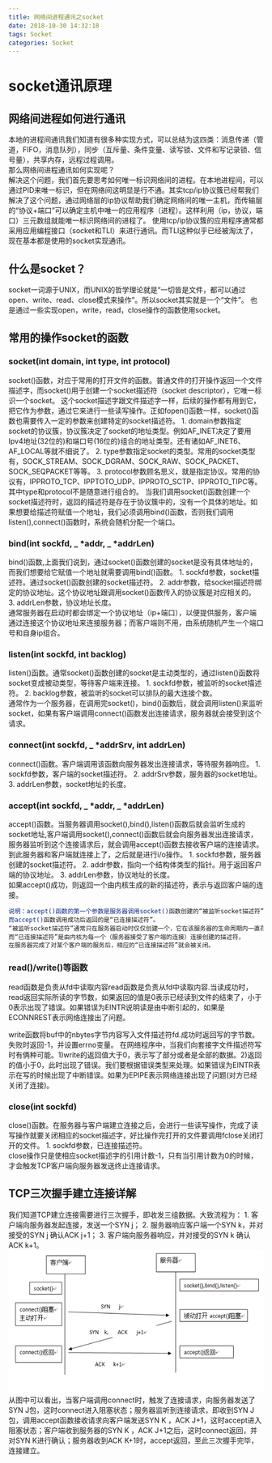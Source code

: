 ```yaml
---
title: 网络间进程通讯之socket
date: 2018-10-30 14:32:18
tags: Socket
categories: Socket
---
```

# socket通讯原理
## 网络间进程如何进行通讯
本地的进程间通讯我们知道有很多种实现方式，可以总结为这四类：消息传递（管道，FIFO，消息队列），同步（互斥量、条件变量、读写锁、文件和写记录锁、信号量），共享内存，远程过程调用。  
那么网络间进程通讯如何实现呢？  
解决这个问题，我们首先要思考如何唯一标识网络间的进程。在本地进程间，可以通过PID来唯一标识，但在网络间这明显是行不通。其实tcp/ip协议簇已经帮我们解决了这个问题，通过网络层的ip协议帮助我们确定网络间的唯一主机，而传输层的“协议+端口”可以确定主机中唯一的应用程序（进程）。这样利用（ip，协议，端口）三元数组就能唯一标识网络间的进程了。
使用tcp/ip协议簇的应用程序通常都采用应用编程接口（socket和TLI）来进行通讯。而TLI这种似乎已经被淘汰了，现在基本都是使用的socket实现通讯。
## 什么是socket？
socket一词源于UNIX，而UNIX的哲学理论就是“一切皆是文件，都可以通过open、write、read、close模式来操作”。所以socket其实就是一个“文件”。
也是通过一些实现open，write，read，close操作的函数使用socket。
## 常用的操作socket的函数
### socket(int domain, int type, int protocol)
socket()函数，对应于常用的打开文件的函数。普通文件的打开操作返回一个文件描述字，而socket()用于创建一个socket描述符（socket descriptor），它唯一标识一个socket。
这个socket描述字跟文件描述字一样，后续的操作都有用到它，把它作为参数，通过它来进行一些读写操作。正如fopen()函数一样，socket()函数也需要传入一定的参数来创建特定的socket描述符。
	1. domain参数指定socket的协议簇，协议簇决定了socket的地址类型。例如AF_INET决定了要用Ipv4地址(32位的)和端口号(16位的)组合的地址类型。还有诸如AF_INET6、AF_LOCAL等就不细说了。
	2. type参数指定socket的类型。常用的socket类型有，SOCK_STREAM、SOCK_DGRAM、SOCK_RAW、SOCK_PACKET、SOCK_SEQPACKET等等。
	3. protocol参数顾名思义，就是指定协议。常用的协议有，IPPROTO_TCP、IPPTOTO_UDP、IPPROTO_SCTP、IPPROTO_TIPC等。   
其中type和protocol不是随意进行组合的。
当我们调用socket()函数创建一个socket描述符时，返回的描述符是存在于协议簇中的，没有一个具体的地址。如果想要给描述符赋值一个地址，我们必须调用bind()函数，否则我们调用listen(),connect()函数时，系统会随机分配一个端口。

<!-- more -->
### bind(int sockfd, _ \*addr, _ \*addrLen)
bind()函数,上面我们说到，通过socket()函数创建的socket是没有具体地址的，而我们想要给它赋值一个地址就需要调用bind()函数。
	1. sockfd参数，socket描述符。通过socket()函数创建的socket描述符。
	2. addr参数，给socket描述符绑定的协议地址。这个协议地址跟调用socket()函数传入的协议簇是对应相关的。
	3. addrLen参数，协议地址长度。   
通常服务器在启动时都会绑定一个协议地址（ip+端口），以便提供服务，客户端通过连接这个协议地址来连接服务器；而客户端则不用，由系统随机产生一个端口号和自身ip组合。

### listen(int sockfd, int backlog)
listen()函数。通常socket()函数创建的socket是主动类型的，通过listen()函数将socket变成被动类型，等待客户端来连接。
	1. sockfd参数，被监听的socket描述符。
	2. backlog参数，被监听的socket可以排队的最大连接个数。   
通常作为一个服务器，在调用完socket()，bind()函数后，就会调用listen()来监听socket，如果有客户端调用connect()函数发出连接请求，服务器就会接受到这个请求。

### connect(int sockfd, _ \*addrSrv, int addrLen)
connect()函数。客户端调用该函数向服务器发出连接请求，等待服务器响应。
	1. sockfd参数，客户端的socket描述符。
	2. addrSrv参数，服务器的socket地址。
	3. addrLen参数，socket地址的长度。   

### accept(int sockfd, _ \*addr, _ \*addrLen)
accept()函数。当服务器调用socket(),bind(),listen()函数后就会监听生成的socket地址,客户端调用socket(),connect()函数后就会向服务器发出连接请求，服务器监听到这个连接请求后，就会调用accept()函数去接收客户端的连接请求。
到此服务器和客户端就连接上了，之后就是进行i/o操作。
	1. sockfd参数，服务器创建的socket描述符。
	2. addr参数，指向一个结构体类型的指针。用于返回客户端的协议地址。
	3. addrLen参数，协议地址的长度。   
如果accept()成功，则返回一个由内核生成的新的描述符，表示与返回客户端的连接。
``` bash
说明：accept()函数的第一个参数是服务器调用socket()函数创建的“被监听socket描述符”；
而accept()函数调用成功后返回的是“已连接描述符”。
“被监听socket描述符”通常只在服务器启动时仅仅创建一个，它在该服务器的生命周期内一直存在。
而“已连接描述符”是由内核为每一个（服务器接受了客户端的连接）连接创建的描述符，
在服务器完成了对某个客户端的服务后，相应的“已连接描述符”就会被关闭。
```

### read()/write()等函数
read函数是负责从fd中读取内容read函数是负责从fd中读取内容.当读成功时，read返回实际所读的字节数，如果返回的值是0表示已经读到文件的结束了，小于0表示出现了错误。如果错误为EINTR说明读是由中断引起的，如果是ECONNREST表示网络连接出了问题。

write函数将buf中的nbytes字节内容写入文件描述符fd.成功时返回写的字节数。失败时返回-1，并设置errno变量。 在网络程序中，当我们向套接字文件描述符写时有俩种可能。1)write的返回值大于0，表示写了部分或者是全部的数据。2)返回的值小于0，此时出现了错误。我们要根据错误类型来处理。如果错误为EINTR表示在写的时候出现了中断错误。如果为EPIPE表示网络连接出现了问题(对方已经关闭了连接)。

### close(int sockfd)
close()函数。在服务器与客户端建立连接之后，会进行一些读写操作，完成了读写操作就要关闭相应的socket描述字，好比操作完打开的文件要调用fclose关闭打开的文件。
	1. sockfd参数，已连接描述符。   
close操作只是使相应socket描述字的引用计数-1，只有当引用计数为0的时候，才会触发TCP客户端向服务器发送终止连接请求。

## TCP三次握手建立连接详解
我们知道TCP建立连接需要进行三次握手，即收发三组数据。大致流程为：
	1. 客户端向服务器发起连接，发送一个SYN j；
	2. 服务器响应客户端一个SYN k，并对接受的SYN j 确认ACK j+1；
	3. 客户端向服务器响应，并对接受的SYN k 确认ACK k+1。   
![tcp三次握手示意图](了解socket/1.png "tcp三次握手示意图")
从图中可以看出，当客户端调用connect时，触发了连接请求，向服务器发送了SYN J包，这时connect进入阻塞状态；服务器监听到连接请求，即收到SYN J包，调用accept函数接收请求向客户端发送SYN K ，ACK J+1，这时accept进入阻塞状态；客户端收到服务器的SYN K ，ACK J+1之后，这时connect返回，并对SYN K进行确认；服务器收到ACK K+1时，accept返回，至此三次握手完毕，连接建立。

